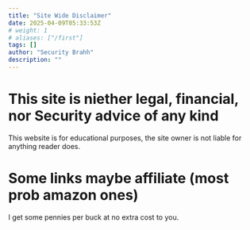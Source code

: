 ```yaml
---
title: "Site Wide Disclaimer"
date: 2025-04-09T05:33:53Z
# weight: 1
# aliases: ["/first"]
tags: []
author: "Security Brahh"
description: ""
---
```


# This site is niether legal, financial, nor Security advice of any kind

This website is for educational purposes, the site owner is not liable for anything reader does. 

# Some links maybe affiliate (most prob amazon ones)

I get some pennies per buck at no extra cost to you.

